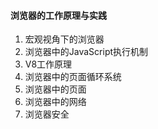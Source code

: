 #### 浏览器的工作原理与实践
1. 宏观视角下的浏览器
2. 浏览器中的JavaScript执行机制
3. V8工作原理
4. 浏览器中的页面循环系统
5. 浏览器中的页面
6. 浏览器中的网络
7. 浏览器安全

